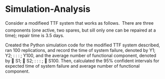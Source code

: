 # Simulation-Analysis

Consider a modifieed TTF system that works as follows.
 There are three components (one active, two spares, but sill only one can be repaired at a time); repair time is 3.5 days.

Created the Python simulation code for the modified TTF system described, ran 100 replications, and record the time of system failure, denoted by Y1; Y2; : : : ; Y100, and the average number of functional component, denoted by  S1;  S2; : : : ;  S100. Then, calculated the 95% confident intervals for expected time of system failure and average number of functional component.
